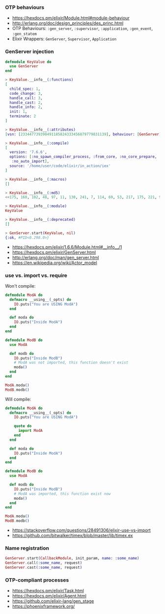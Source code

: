 ### OTP behaviours

- https://hexdocs.pm/elixir/Module.html#module-behaviour
- http://erlang.org/doc/design_principles/des_princ.html
- OTP Behaviours: `:gen_server`, `:supervisor`, `:application`, `:gen_event`, `:gen_statem`
- Elixir Wrappers: `GenServer`, `Supervisor`, `Application`

### GenServer injection

```elixir
defmodule KeyValue do
  use GenServer
end

> KeyValue.__info__(:functions)
[
  child_spec: 1,
  code_change: 3,
  handle_call: 3,
  handle_cast: 2,
  handle_info: 2,
  init: 1,
  terminate: 2
]

> KeyValue.__info__(:attributes)
[vsn: [233447739398491185824333456879779831139], behaviour: [GenServer]]

> KeyValue.__info__(:compile)
[
  version: '7.6.6',
  options: [:no_spawn_compiler_process, :from_core, :no_core_prepare,
   :no_auto_import],
  source: '/home/user/code/elixir/in_action/iex'
]

> KeyValue.__info__(:macros)
[]

> KeyValue.__info__(:md5)
<<175, 160, 102, 48, 97, 11, 130, 241, 7, 114, 69, 53, 217, 175, 221, 99>>

> KeyValue.__info__(:module)
KeyValue

> KeyValue.__info__(:deprecated)
[]

> GenServer.start(KeyValue, nil)
{:ok, #PID<0.298.0>}
```

- https://hexdocs.pm/elixir/1.6.6/Module.html#__info__/1
- https://hexdocs.pm/elixir/GenServer.html
- http://erlang.org/doc/man/gen_server.html
- https://en.wikipedia.org/wiki/Actor_model

### use vs. import vs. require

Won't compile:

```elixir
defmodule ModA do
  defmacro __using__(_opts) do
    IO.puts("You are USING ModA")
  end

  def moda do
    IO.puts("Inside ModA")
  end
end

defmodule ModB do
  use ModA

  def modb do
    IO.puts("Inside ModB")
    # ModA was not imported, this function doesn't exist
    moda()
  end
end

ModA.moda()
ModB.modb()
```

Will compile:

```elixir
defmodule ModA do
  defmacro __using__(_opts) do
    IO.puts("You are USING ModA")

    quote do
      import ModA
    end
  end

  def moda do
    IO.puts("Inside ModA")
  end
end

defmodule ModB do
  use ModA

  def modb do
    IO.puts("Inside ModB")
    # ModA was imported, this function exist now
    moda()
  end
end

ModA.moda()
ModB.modb()
```

- https://stackoverflow.com/questions/28491306/elixir-use-vs-import
- https://github.com/bitwalker/timex/blob/master/lib/timex.ex

### Name registration

```elixir
GenServer.start(CallbackModule, init_param, name: :some_name)
GenServer.call(:some_name, request)
GenServer.cast(:some_name, request)
```

### OTP-compliant processes

- https://hexdocs.pm/elixir/Task.html
- https://hexdocs.pm/elixir/Agent.html
- https://github.com/elixir-lang/gen_stage
- https://phoenixframework.org/
